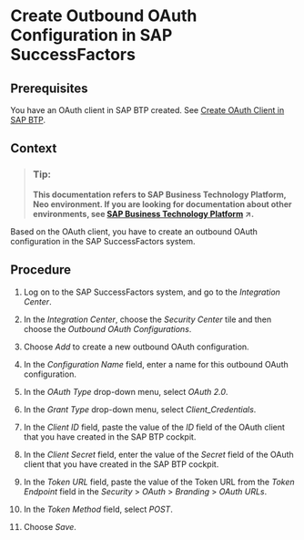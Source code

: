<!-- loioc9546f46c5a842b5873c48e49598e3b3 -->

# Create Outbound OAuth Configuration in SAP SuccessFactors



<a name="loioc9546f46c5a842b5873c48e49598e3b3__prereq_spt_nly_kcb"/>

## Prerequisites

You have an OAuth client in SAP BTP created. See [Create OAuth Client in SAP BTP](create-oauth-client-in-sap-btp-67f43e2.md).



## Context

> ### Tip:  
> **This documentation refers to SAP Business Technology Platform, Neo environment. If you are looking for documentation about other environments, see [SAP Business Technology Platform](https://help.sap.com/viewer/65de2977205c403bbc107264b8eccf4b/Cloud/en-US/6a2c1ab5a31b4ed9a2ce17a5329e1dd8.html "SAP Business Technology Platform (SAP BTP) is an integrated offering comprised of four technology portfolios: database and data management, application development and integration, analytics, and intelligent technologies. The platform offers users the ability to turn data into business value, compose end-to-end business processes, and build and extend SAP applications quickly.") :arrow_upper_right:.**

Based on the OAuth client, you have to create an outbound OAuth configuration in the SAP SuccessFactors system.



## Procedure

1.  Log on to the SAP SuccessFactors system, and go to the *Integration Center*.

2.  In the *Integration Center*, choose the *Security Center* tile and then choose the *Outbound OAuth Configurations*.

3.  Choose *Add* to create a new outbound OAuth configuration.

4.  In the *Configuration Name* field, enter a name for this outbound OAuth configuration.

5.  In the *OAuth Type* drop-down menu, select *OAuth 2.0*.

6.  In the *Grant Type* drop-down menu, select *Client\_Credentials*.

7.  In the *Client ID* field, paste the value of the *ID* field of the OAuth client that you have created in the SAP BTP cockpit.

8.  In the *Client Secret* field, enter the value of the *Secret* field of the OAuth client that you have created in the SAP BTP cockpit.

9.  In the *Token URL* field, paste the value of the Token URL from the *Token Endpoint* field in the *Security* \> *OAuth* \> *Branding* \> *OAuth URLs*.

10. In the *Token Method* field, select *POST*.

11. Choose *Save*.


